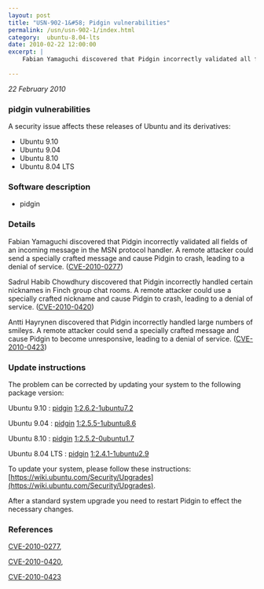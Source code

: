 ```yaml
---
layout: post
title: "USN-902-1&#58; Pidgin vulnerabilities"
permalink: /usn/usn-902-1/index.html
category:  ubuntu-8.04-lts
date: 2010-02-22 12:00:00
excerpt: |
    Fabian Yamaguchi discovered that Pidgin incorrectly validated all fields of an incoming message in the MSN protocol handler. A remote attacker could send a specially crafted message and cause Pidgin to crash, leading to a denial of service. ([CVE-2010-0277](http://people.ubuntu.com/~ubuntu-security/cve/CVE-2010-0277))
    
--- 
```

 
 

*22 February 2010*

### pidgin vulnerabilities

A security issue affects these releases of Ubuntu and its derivatives:

* Ubuntu 9.10
* Ubuntu 9.04
* Ubuntu 8.10
* Ubuntu 8.04 LTS

### Software description

* pidgin 

### Details

Fabian Yamaguchi discovered that Pidgin incorrectly validated all fields of an incoming message in the MSN protocol handler. A remote attacker could send a specially crafted message and cause Pidgin to crash, leading to a denial of service. ([CVE-2010-0277](http://people.ubuntu.com/~ubuntu-security/cve/CVE-2010-0277))

Sadrul Habib Chowdhury discovered that Pidgin incorrectly handled certain nicknames in Finch group chat rooms. A remote attacker could use a specially crafted nickname and cause Pidgin to crash, leading to a denial of service. ([CVE-2010-0420](http://people.ubuntu.com/~ubuntu-security/cve/CVE-2010-0420))

Antti Hayrynen discovered that Pidgin incorrectly handled large numbers of smileys. A remote attacker could send a specially crafted message and cause Pidgin to become unresponsive, leading to a denial of service. ([CVE-2010-0423](http://people.ubuntu.com/~ubuntu-security/cve/CVE-2010-0423)) 

### Update instructions

The problem can be corrected by updating your system to the following package version:

Ubuntu 9.10
 : [pidgin](https://launchpad.net/ubuntu/+source/pidgin) <span> [1:2.6.2-1ubuntu7.2](https://launchpad.net/ubuntu/+source/pidgin/1:2.6.2-1ubuntu7.2) </span> 

Ubuntu 9.04
 : [pidgin](https://launchpad.net/ubuntu/+source/pidgin) <span> [1:2.5.5-1ubuntu8.6](https://launchpad.net/ubuntu/+source/pidgin/1:2.5.5-1ubuntu8.6) </span> 

Ubuntu 8.10
 : [pidgin](https://launchpad.net/ubuntu/+source/pidgin) <span> [1:2.5.2-0ubuntu1.7](https://launchpad.net/ubuntu/+source/pidgin/1:2.5.2-0ubuntu1.7) </span> 

Ubuntu 8.04 LTS
 : [pidgin](https://launchpad.net/ubuntu/+source/pidgin) <span> [1:2.4.1-1ubuntu2.9](https://launchpad.net/ubuntu/+source/pidgin/1:2.4.1-1ubuntu2.9) </span> 

To update your system, please follow these instructions: [https://wiki.ubuntu.com/Security/Upgrades](https://wiki.ubuntu.com/Security/Upgrades).

After a standard system upgrade you need to restart Pidgin to effect the necessary changes. 

### References

 
 [CVE-2010-0277](http://people.ubuntu.com/~ubuntu-security/cve/CVE-2010-0277), 

 [CVE-2010-0420](http://people.ubuntu.com/~ubuntu-security/cve/CVE-2010-0420), 

 [CVE-2010-0423](http://people.ubuntu.com/~ubuntu-security/cve/CVE-2010-0423)
 

